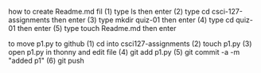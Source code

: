 how to create Readme.md fil
(1) type ls then enter
(2) type cd csci-127-assignments then enter
(3) type mkdir quiz-01 then enter
(4) type cd quiz-01 then enter
(5) type touch Readme.md then enter

to move p1.py to github
(1) cd into csci127-assignments
(2) touch p1.py
(3) open p1.py in thonny and edit file
(4) git add p1.py
(5) git commit -a -m "added p1"
(6) git push


